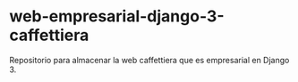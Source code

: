# web-empresarial-django-3-caffettiera
Repositorio para almacenar la web caffettiera que es empresarial en Django 3.
